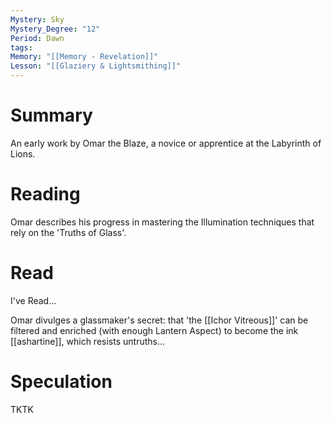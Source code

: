 ```yaml
---
Mystery: Sky
Mystery_Degree: "12"
Period: Dawn
tags: 
Memory: "[[Memory - Revelation]]"
Lesson: "[[Glaziery & Lightsmithing]]"
---
```

# Summary
An early work by Omar the Blaze, a novice or apprentice at the Labyrinth of Lions.
# Reading
Omar describes his progress in mastering the Illumination techniques that rely on the 'Truths of Glass'.
# Read
I've Read...

Omar divulges a glassmaker's secret: that 'the [[Ichor Vitreous]]' can be filtered and enriched (with enough Lantern Aspect) to become the ink [[ashartine]], which resists untruths…
# Speculation
TKTK